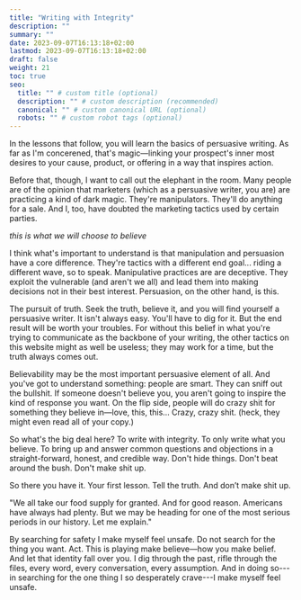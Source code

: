 ```yaml
---
title: "Writing with Integrity"
description: ""
summary: ""
date: 2023-09-07T16:13:18+02:00
lastmod: 2023-09-07T16:13:18+02:00
draft: false
weight: 21
toc: true
seo:
  title: "" # custom title (optional)
  description: "" # custom description (recommended)
  canonical: "" # custom canonical URL (optional)
  robots: "" # custom robot tags (optional)
---
```


In the lessons that follow, you will learn the basics of persuasive writing. As far as I'm concerened, that's magic&mdash;linking your prospect's inner most desires to your cause, product, or offering in a way that inspires action.

Before that, though, I want to call out the elephant in the room. Many people are of the opinion that marketers (which as a persuasive writer, you are) are practicing a kind of dark magic. They're manipulators. They'll do anything for a sale. And I, too, have doubted the marketing tactics used by certain parties.

*this is what we will choose to believe*

I think what's important to understand is that manipulation and persuasion have a core difference. They're tactics with a different end goal... riding a different wave, so to speak. Manipulative practices are are deceptive. They exploit the vulnerable (and aren't we all) and lead them into making decisions not in their best interest. Persuasion, on the other hand, is this.

The pursuit of truth. Seek the truth, believe it, and you will find yourself a persuasive writer. It isn't always easy. You'll have to dig for it. But the end result will be worth your troubles. For without this belief in what you're trying to communicate as the backbone of your writing, the other tactics on this website might as well be useless; they may work for a time, but the truth always comes out.

Believability may be the most important persuasive element of all. And you've got to understand something: people are smart. They can sniff out the bullshit. If someone doesn't believe you, you aren't going to inspire the kind of response you want. On the flip side, people will do crazy shit for something they believe in&mdash;love, this, this… Crazy, crazy shit. (heck, they might even read all of your copy.)

So what's the big deal here? To write with integrity. To only write what you believe. To bring up and answer common questions and objections in a straight-forward, honest, and credible way. Don't hide things. Don't beat around the bush. Don't make shit up.

So there you have it. Your first lesson. Tell the truth. And don’t make shit up.


"We all take our food supply for granted. And for good reason. Americans have always had plenty. But we may be heading for one of the most serious periods in our history. Let me explain."





By searching for safety I make myself feel unsafe. Do not search for the thing you want. Act. This is playing make believe&mdash;how you make belief. And let that identity fall over you. I dig through the past, rifle through the files, every word, every conversation, every assumption. And in doing so---in searching for the one thing I so desperately crave---I make myself feel unsafe.
